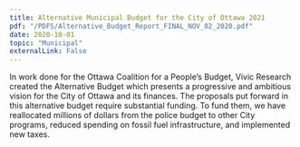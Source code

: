 ```yaml
---
title: Alternative Municipal Budget for the City of Ottawa 2021
pdf: "/PDFS/Alternative_Budget_Report_FINAL_NOV_02_2020.pdf"
date: 2020-10-01
topic: "Municipal"
externalLink: False
---
```


In work done for the Ottawa Coalition for a People’s Budget, Vivic Research created
the Alternative Budget which presents a progressive and ambitious vision for the City
of Ottawa and its finances. The proposals put forward in this alternative budget
require substantial funding. To fund them, we have reallocated millions of dollars
from the police budget to other City programs, reduced spending on fossil fuel
infrastructure, and implemented new taxes.
